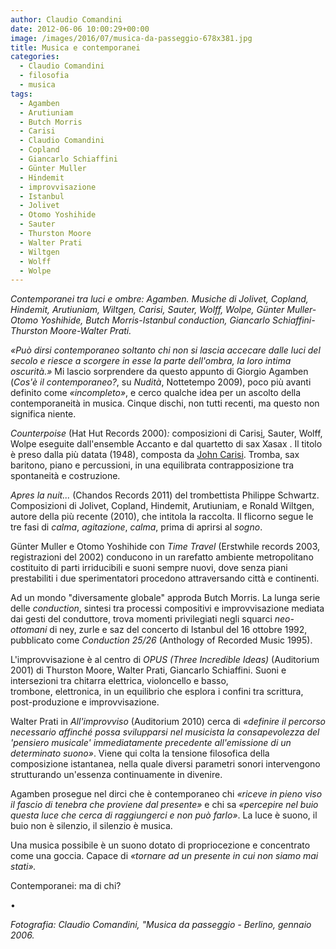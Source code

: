 ```yaml
---
author: Claudio Comandini
date: 2012-06-06 10:00:29+00:00 
image: /images/2016/07/musica-da-passeggio-678x381.jpg
title: Musica e contemporanei 
categories: 
  - Claudio Comandini 
  - filosofia 
  - musica 
tags: 
  - Agamben 
  - Arutiuniam 
  - Butch Morris 
  - Carisi 
  - Claudio Comandini 
  - Copland 
  - Giancarlo Schiaffini 
  - Günter Muller 
  - Hindemit 
  - improvvisazione 
  - Istanbul 
  - Jolivet 
  - Otomo Yoshihide 
  - Sauter 
  - Thurston Moore 
  - Walter Prati 
  - Wiltgen 
  - Wolff 
  - Wolpe 
---
```


*Contemporanei tra luci e ombre: Agamben. Musiche di Jolivet, Copland, Hindemit, Arutiuniam, Wiltgen, Carisi, Sauter, Wolff, Wolpe, Günter Muller-Otomo Yoshihide, Butch Morris-Istanbul conduction, Giancarlo Schiaffini-Thurston Moore-Walter Prati.*

*«Può dirsi contemporaneo soltanto chi non si lascia accecare dalle luci del secolo e riesce a scorgere in esse la parte dell'ombra, la loro intima oscurità.»* Mi lascio sorprendere da questo appunto di Giorgio Agamben (*Cos'è il contemporaneo?*, su *Nudità*, Nottetempo 2009), poco più avanti definito come *«incompleto»*, e cerco qualche idea per un ascolto della contemporaneità in musica. Cinque dischi, non tutti recenti, ma questo non significa niente.

*Counterpoise* (Hat Hut Records 2000)*:* composizioni di Caris[i](https://www.youtube.com/watch?v=qjHTqOpkYRk), Sauter, Wolff, Wolpe eseguite dall'ensemble Accanto e dal quartetto di sax Xasax . Il titolo è preso dalla più datata (1948), composta da [John Carisi](https://www.youtube.com/watch?v=qjHTqOpkYRk). Tromba, sax baritono, piano e percussioni, in una equilibrata contrapposizione tra spontaneità e costruzione.

*Apres la nuit...* (Chandos Records 2011) del trombettista Philippe Schwartz. Composizioni di Jolivet, Copland, Hindemit, Arutiuniam, e Ronald Wiltgen, autore della più recente (2010), che intitola la raccolta. Il flicorno segue le tre fasi di *calma*, *agitazione*, *calma*, prima di aprirsi al *sogno*.

Günter Muller e Otomo Yoshihide con *Time Travel* (Erstwhile records 2003, registrazioni del 2002) conducono in un rarefatto ambiente metropolitano costituito di parti irriducibili e suoni sempre nuovi, dove senza piani prestabiliti i due sperimentatori procedono attraversando città e continenti.

Ad un mondo "diversamente globale" approda Butch Morris. La lunga serie delle *conduction*, sintesi tra processi compositivi e improvvisazione mediata dai gesti del conduttore, trova momenti privilegiati negli squarci *neo-ottomani* di ney, zurle e saz del concerto di Istanbul del 16 ottobre 1992, pubblicato come *Conduction 25/26* (Anthology of Recorded Music 1995).

L'improvvisazione è al centro di *OPUS (Three Incredible Ideas)* (Auditorium 2001) di Thurston Moore, Walter Prati, Giancarlo Schiaffini. Suoni e intersezioni tra chitarra elettrica, violoncello e basso, trombone, elettronica, in un equilibrio che esplora i confini tra scrittura, post-produzione e improvvisazione.

Walter Prati in *All'improvviso* (Auditorium 2010) cerca di *«definire il percorso necessario affinché possa svilupparsi nel musicista la consapevolezza del 'pensiero musicale' immediatamente precedente all'emissione di un determinato suono»*. Viene qui colta la tensione filosofica della composizione istantanea, nella quale diversi parametri sonori intervengono strutturando un'essenza continuamente in divenire.

Agamben prosegue nel dirci che è contemporaneo chi *«riceve in pieno viso il fascio di tenebra che proviene dal presente»* e chi sa *«percepire nel buio questa luce che cerca di raggiungerci e non può farlo»*. La luce è suono, il buio non è silenzio, il silenzio è musica.

Una musica possibile è un suono dotato di propriocezione e concentrato come una goccia. Capace di *«tornare ad un presente in cui non siamo mai stati».*

Contemporanei: ma di chi?

•

*Fotografia: Claudio Comandini, "Musica da passeggio - Berlino, gennaio 2006.*
